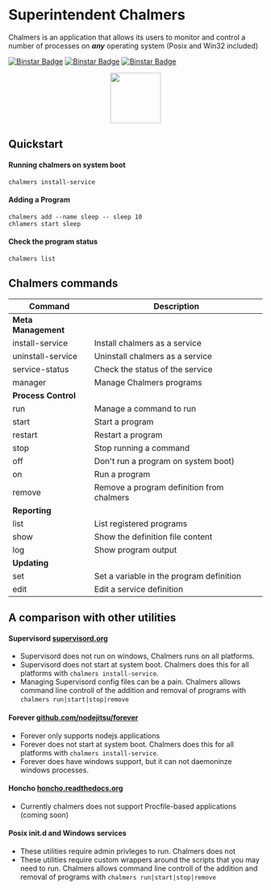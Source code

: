 Superintendent Chalmers
========================

Chalmers is an application that allows its users to monitor and control a
number of processes on ***any*** operating system (Posix and Win32 included)

[![Binstar Badge](https://binstar.org/binstar/chalmers/badges/build.svg)](https://binstar.org/binstar/chalmers/builds)
[![Binstar Badge](https://binstar.org/binstar/chalmers/badges/version.svg)](https://binstar.org/binstar/chalmers)
[![Binstar Badge](https://binstar.org/binstar/chalmers/badges/installer/conda.svg)](https://conda.binstar.org/binstar)

<center>
    <img src=https://raw.githubusercontent.com/Binstar/chalmers/master/img/chalmers.gif style="margin-left: auto; margin-right: auto;" align="middle" width="100px">
</center>

## Quickstart

#### Running chalmers on system boot

    chalmers install-service


#### Adding a Program

    chalmers add --name sleep -- sleep 10
    chlamers start sleep


#### Check the program status

    chalmers list


## Chalmers commands

| Command | Description |
| ------- | ----------- |
| **Meta Management** | |
| install-service    | Install chalmers as a service |
| uninstall-service  | Uninstall chalmers as a service |
| service-status     | Check the status of the service |
| manager            | Manage Chalmers programs |
| **Process Control** | |
| run                | Manage a command to run |
| start              | Start a program |
| restart            | Restart a program |
| stop               | Stop running a command |
| off                | Don't run a program on system boot) |
| on                 | Run a program |
| remove             | Remove a program definition from chalmers |
| **Reporting** | |
| list               | List registered programs |
| show               | Show the definition file content |
| log                | Show program output |
| **Updating** | |
| set                | Set a variable in the program definition |
| edit               | Edit a service definition |


## A comparison with other utilities

#### Supervisord [supervisord.org](http://supervisord.org)


  * Supervisord does not run on windows, Chalmers runs on all platforms.
  * Supervisord does not start at system boot.
    Chalmers does this for all platforms with `chalmers install-service`.
  * Managing Supervisord config files can be a pain.
    Chalmers allows command line controll of the addition and removal of programs with `chalmers run|start|stop|remove`


#### Forever [github.com/nodejitsu/forever](https://github.com/nodejitsu/forever)

  * Forever only supports nodejs applications
  * Forever does not start at system boot.
    Chalmers does this for all platforms with `chalmers install-service`.
  * Forever does have windows support, but it can not daemoninze windows processes.


#### Honcho [honcho.readthedocs.org](https://honcho.readthedocs.org)

  * Currently chalmers does not support Procfile-based applications (coming soon)

#### Posix init.d and Windows services

  * These utilities require admin privleges to run.  Chalmers does not
  * These utilities require custom wrappers around the scripts that you may need to run.
    Chalmers allows command line controll of the addition and removal of programs with `chalmers run|start|stop|remove`


